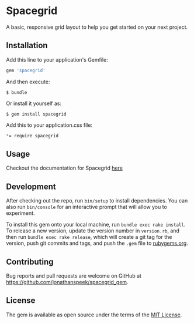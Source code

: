 # Spacegrid

A basic, responsive grid layout to help you get started on your next project.

## Installation

Add this line to your application's Gemfile:

```ruby
gem 'spacegrid'
```

And then execute:

    $ bundle

Or install it yourself as:

    $ gem install spacegrid
    
Add this to your application.css file:
```css
*= require spacegrid
```

## Usage

Checkout the documentation for Spacegrid [here](https://github.com/JonathanSpeek/spacegrid)

## Development

After checking out the repo, run `bin/setup` to install dependencies. You can also run `bin/console` for an interactive prompt that will allow you to experiment.

To install this gem onto your local machine, run `bundle exec rake install`. To release a new version, update the version number in `version.rb`, and then run `bundle exec rake release`, which will create a git tag for the version, push git commits and tags, and push the `.gem` file to [rubygems.org](https://rubygems.org).

## Contributing

Bug reports and pull requests are welcome on GitHub at https://github.com/jonathanspeek/spacegrid_gem.


## License

The gem is available as open source under the terms of the [MIT License](http://opensource.org/licenses/MIT).

